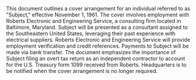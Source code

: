 This document outlines a cover arrangement for an individual referred to as "Subject," effective November 1, 1961. The cover involves employment with Roberts Electronic and Engineering Service, a consulting firm located in Baltimore, Maryland. Subject will be presented as a consultant assigned to the Southeastern United States, leveraging their past experience with electrical suppliers. Roberts Electronic and Engineering Service will provide employment verification and credit references. Payments to Subject will be made via bank transfer. The document emphasizes the importance of Subject filing an overt tax return as an independent contractor to account for the U.S. Treasury form 1099 received from Roberts. Headquarters is to be notified when the cover arrangement is no longer required.
